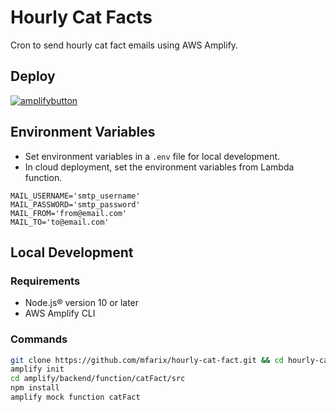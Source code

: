 # Hourly Cat Facts

Cron to send hourly cat fact emails using AWS Amplify.

## Deploy

[![amplifybutton](https://oneclick.amplifyapp.com/button.svg)](https://console.aws.amazon.com/amplify/home#/deploy?repo=https://github.com/mfarix/hourly-cat-fact/tree/master/amplify)

## Environment Variables
- Set environment variables in a `.env` file for local development.
- In cloud deployment, set the environment variables from Lambda function.

```
MAIL_USERNAME='smtp_username'
MAIL_PASSWORD='smtp_password'
MAIL_FROM='from@email.com'
MAIL_TO='to@email.com'
```

## Local Development

### Requirements
- Node.js® version 10 or later
- AWS Amplify CLI

### Commands
```bash
git clone https://github.com/mfarix/hourly-cat-fact.git && cd hourly-cat-fact
amplify init
cd amplify/backend/function/catFact/src
npm install
amplify mock function catFact
```
